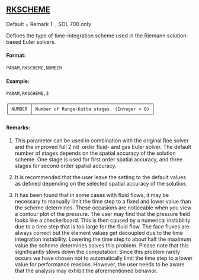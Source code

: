 ## [RKSCHEME](https://nexus.hexagon.com/documentationcenter/bundle/MSC_Nastran_2022.4/page/Nastran_Combined_Book/qrg/parameters/TOC.RKSCHEME.xhtml)

Default = Remark  1. , SOL 700 only

Defines the type of time-integration scheme used in the Riemann solution-based Euler solvers.

#### Format:

```nastran
PARAM,RKSCHEME,NUMBER
```

#### Example:

```nastran
PARAM,RKSCHEME,3
```

```text
┌────────┬─────────────────────────────────────────────┐
│ NUMBER │ Number of Runge-Kutta stages. (Integer > 0) │
└────────┴─────────────────────────────────────────────┘
```
#### Remarks:

1. This parameter can be used in combination with the original Roe solver and the improved full 2 nd  order fluid- and gas Euler solver. The default number of stages depends on the spatial accuracy of the solution scheme. One stage is used for first order spatial accuracy, and three stages for second order spatial accuracy.

2. It is recommended that the user leave the setting to the default values as defined depending on the selected spatial accuracy of the solution.

3. It has been found that in some cases with fluid flows, it may be necessary to manually limit the time step to a fixed and lower value than the scheme determines. These occasions are noticeable when you view a contour plot of the pressure. The user may find that the pressure field looks like a checkerboard. This is then caused by a numerical instability due to a time step that is too large for the fluid flow. The face fluxes are always correct but the element values get decoupled due to the time integration instability. Lowering the time step to about half the maximum value the scheme determines solves this problem. Please note that this significantly slows down the computation! Since this problem rarely occurs we have chosen not to automatically limit the time step to a lower value for performance reasons. However, the user needs to be aware that the analysis may exhibit the aforementioned behavior.

